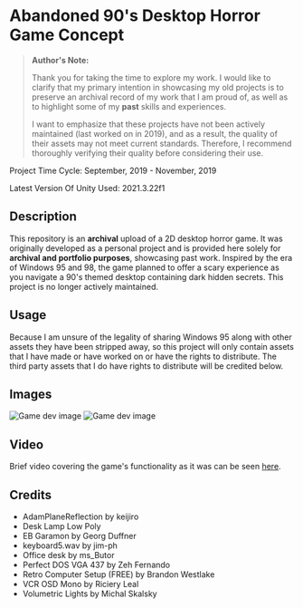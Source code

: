# Abandoned 90's Desktop Horror Game Concept

> **Author's Note:**
>
> Thank you for taking the time to explore my work. I would like to clarify that my primary intention in showcasing my old projects is to preserve an archival record of my work that I am proud of, as well as to highlight some of my **past** skills and experiences.
>
>I want to emphasize that these projects have not been actively maintained (last worked on in 2019), and as a result, the quality of their assets may not meet current standards. Therefore, I recommend thoroughly verifying their quality before considering their use.

Project Time Cycle: September, 2019 - November, 2019

Latest Version Of Unity Used: 2021.3.22f1

## Description

This repository is an **archival** upload of a 2D desktop horror game. It was originally developed as a personal project  and is provided here solely for **archival and portfolio purposes**, showcasing past work. Inspired by the era of Windows 95 and 98, the game planned to offer a scary experience as you navigate a 90's themed desktop containing dark hidden secrets. This project is no longer actively maintained.

## Usage

Because I am unsure of the legality of sharing Windows 95 along with other assets they have been stripped away, so this project will only contain assets that I have made or have worked on or have the rights to distribute. The third party assets that I do have rights to distribute will be credited below.

## Images
![Game dev image](https://i.imgur.com/Hfx1od1.png)
![Game dev image](https://i.imgur.com/neQswuO.png)

## Video
Brief video covering the game's functionality as it was can be seen [here](https://www.youtube.com/watch?v=5zDVQ6aeKpQ).


## Credits

* AdamPlaneReflection by keijiro
* Desk Lamp Low Poly
* EB Garamon by Georg Duffner
* keyboard5.wav by jim-ph
* Office desk by ms_Butor
* Perfect DOS VGA 437 by Zeh Fernando
* Retro Computer Setup (FREE) by Brandon Westlake
* VCR OSD Mono by Riciery Leal
* Volumetric Lights by Michal Skalsky
